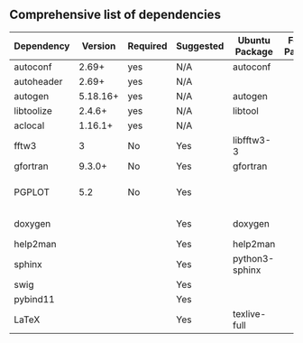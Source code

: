 
## Comprehensive list of dependencies
| Dependency | Version | Required | Suggested | Ubuntu Package | Fedora Package | NixOS Package | Notes                              |
| -----------|---------|----------|-----------|----------------|----------------|---------------|------------------------------------|
| autoconf   | 2.69+   | yes      | N/A       | autoconf       |                |               |                                    |
| autoheader | 2.69+   | yes      | N/A       |                |                |               |                                    |
| autogen    | 5.18.16+| yes      | N/A       | autogen        |                |               |                                    |
| libtoolize | 2.4.6+  | yes      | N/A       | libtool        |                |               |                                    |
| aclocal    | 1.16.1+ | yes      | N/A       |                |                |               |                                    |
| fftw3      | 3       | No       | Yes       | libfftw3-3     |                |               |                                    |
| gfortran   | 9.3.0+  | No       | Yes       | gfortran       |                |               |                                    |
| PGPLOT     | 5.2     | No       | Yes       |                |                |               | Recommended to compile from source |
| doxygen    |         |          | Yes       | doxygen        |                |               | Used for documentation             |
| help2man   |         |          | Yes       | help2man       |  		|		| 				     |
| sphinx     |         |          | Yes       | python3-sphinx |       		| 		|				     |
| swig	     |         |          | Yes       |                |                |               |    				     |
| pybind11   |	       |	  | Yes	      |		       |		|		|				     |
| LaTeX	     |         |          | Yes       | texlive-full   |		|		|				     |

